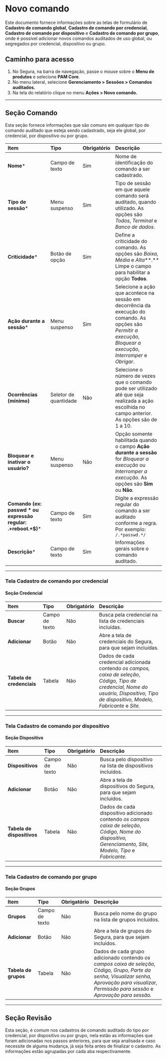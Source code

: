 # Novo comando

Este documento fornece informações sobre as telas de formulário de **Cadastro de comando global**, **Cadastro de comando por credencial**, **Cadastro de comando por dispositivo** e **Cadastro de comando por grupo**, onde é possível adicionar novos comandos auditados de uso global, ou segregados por credencial, dispositivo ou grupo.

## Caminho para acesso

1. No Segura, na barra de navegação, passe o mouse sobre o **Menu de produtos** e selecione **PAM Core**.  
2. No menu lateral, selecione **Gerenciamento > Sessões > Comandos auditados.**  
3. Na tela do relatório clique no menu **Ações > Novo comando.**

---
## Seção Comando  
Esta seção fornece informações que são comuns em qualquer tipo de comando auditado que esteja sendo cadastrado, seja ele global, por credencial, por dispositivo ou por grupo.

| **Item** | **Tipo** | **Obrigatório** | **Descrição** |
| :---- | :---- | :---- | :---- |
| **Nome*** | Campo de texto | Sim | Nome de identificação do comando a ser cadastrado. |
| **Tipo de sessão*** | Menu suspenso | Sim | Tipo de sessão em que aquele comando será auditado, quando utilizado. As opções são *Todos*, *Terminal* e *Banco de dados*. |
| **Criticidade*** | Botão de opção | Sim | Define a criticidade do comando. As opções são *Baixa*, *Média* e *Alta***.** Limpe o campo para habilitar a opção **Todos**. |
| **Ação durante a sessão*** | Menu suspenso | Sim | Selecione a ação que acontece na sessão em decorrência da execução do comando. As opções são *Permitir a execução*, *Bloquear a execução*, *Interromper* e *Obrigar*. |
| **Ocorrências (mínimo)** | Seletor de quantidade | Não | Selecione o número de vezes que o comando pode ser utilizado até que seja realizada a ação escolhida no campo anterior. As opções são de 1 a 10. |
| **Bloquear e inativar o usuário?** | Menu suspenso | Não | Opção somente habilitada quando o campo **Ação durante a sessão** for *Bloquear a execução* ou *Interromper a execução*. As opções são **Sim** ou **Não**. |
| **Comando (ex: passwd * ou expressão regular: .+reboot.+$)*** | Campo de texto | Sim | Digite a expressão regular do comando a ser auditado conforme a regra. Por exemplo: `/.*passwd.*/` |
| **Descrição*** | Campo de texto | Sim | Informações gerais sobre o comando auditado. |

---
### Tela Cadastro de comando por credencial  

#### Seção Credencial

| **Item**  | **Tipo** | **Obrigatório** | **Descrição** |
| :---- | :---- | :---- | :---- |
| **Buscar** | Campo de texto | Não | Busca pela credencial na lista de credenciais incluídas. |
| **Adicionar** | Botão | Não | Abre a tela de credenciais do Segura, para que sejam incluídas. |
| **Tabela de credenciais** | Tabela | Não | Dados de cada credencial adicionada contendo *os campos, caixa de seleção*, *Código, Tipo de credencial, Nome do usuário, Dispositivo,* *Tipo de dispositivo, Modelo, Fabricante* e *Site.* |

---
### Tela Cadastro de comando por dispositivo  

#### Seção Dispositivo

| **Item**  | **Tipo** | **Obrigatório** | **Descrição** |
| :---- | :---- | :---- | :---- |
| **Dispositivos** | Campo de texto | Não | Busca pelo dispositivo na lista de dispositivos incluídos. |
| **Adicionar** | Botão | Não | Abre a tela de dispositivos do Segura, para que sejam incluídos. |
| **Tabela de dispositivos** | Tabela | Não | Dados de cada dispositivo adicionado contendo *os campos caixa de seleção*, *Código, Nome do dispositivo, Gerenciamento,* *Site, Modelo, Tipo* e *Fabricante.* |

---
### Tela Cadastro de comando por grupo   

#### Seção Grupos

| **Item**  | **Tipo** | **Obrigatório** | **Descrição** |
| :---- | :---- | :---- | :---- |
| **Grupos** | Campo de texto | Não | Busca pelo nome do grupo na lista de grupos incluídos. |
| **Adicionar** | Botão | Não | Abre a tela de grupos do Segura, para que sejam incluídos. |
| **Tabela de grupos** | Tabela | Não | Dados de cada grupo adicionado contendo *os campos caixa de seleção*, *Código, Grupo, Parte da senha, Visualizar senha, Aprovação para visualizar, Permissão para sessão* e *Aprovação para sessão.* |

---
## Seção Revisão  
Esta seção, é comum nos cadastros de comando auditado do tipo por credencial, por dispositivo ou por grupo, nela estão as informações que foram adicionadas nos passos anteriores, para que seja analisada e caso necessite de alguma mudança, já seja feita antes de finalizar o cadastro. As informações estão agrupadas por cada aba respectivamente.